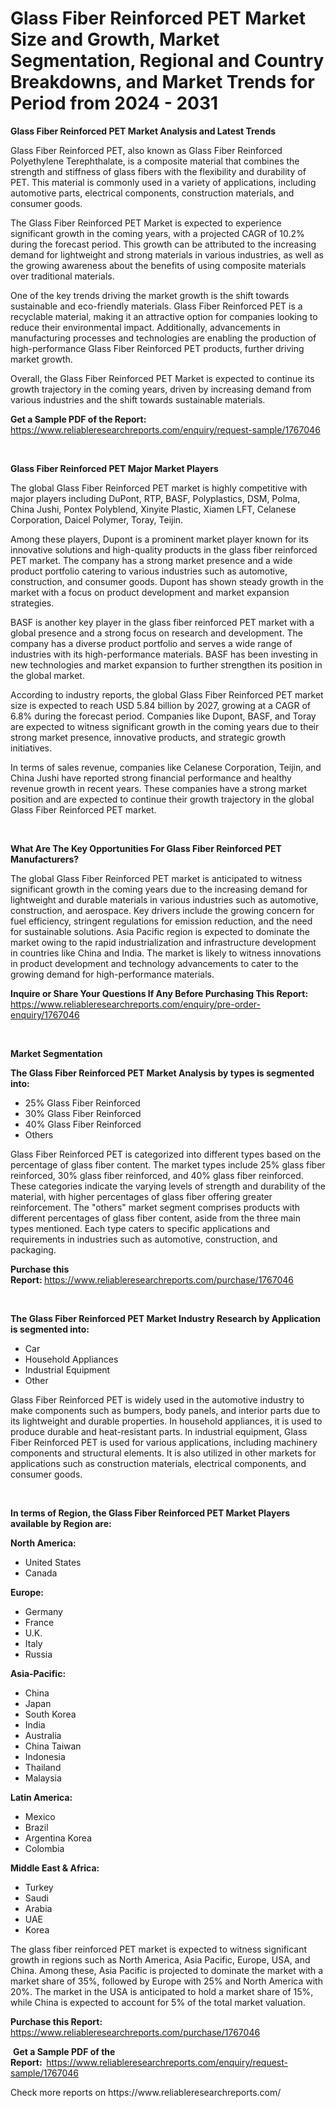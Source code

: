 <p><h1>Glass Fiber Reinforced PET Market Size and Growth, Market Segmentation, Regional and Country Breakdowns, and Market Trends for Period from 2024 -  2031</h1></p><p><strong>Glass Fiber Reinforced PET Market Analysis and Latest Trends</strong></p>
<p><p>Glass Fiber Reinforced PET, also known as Glass Fiber Reinforced Polyethylene Terephthalate, is a composite material that combines the strength and stiffness of glass fibers with the flexibility and durability of PET. This material is commonly used in a variety of applications, including automotive parts, electrical components, construction materials, and consumer goods.</p><p>The Glass Fiber Reinforced PET Market is expected to experience significant growth in the coming years, with a projected CAGR of 10.2% during the forecast period. This growth can be attributed to the increasing demand for lightweight and strong materials in various industries, as well as the growing awareness about the benefits of using composite materials over traditional materials.</p><p>One of the key trends driving the market growth is the shift towards sustainable and eco-friendly materials. Glass Fiber Reinforced PET is a recyclable material, making it an attractive option for companies looking to reduce their environmental impact. Additionally, advancements in manufacturing processes and technologies are enabling the production of high-performance Glass Fiber Reinforced PET products, further driving market growth.</p><p>Overall, the Glass Fiber Reinforced PET Market is expected to continue its growth trajectory in the coming years, driven by increasing demand from various industries and the shift towards sustainable materials.</p></p>
<p><strong>Get a Sample PDF of the Report:&nbsp;</strong> <a href="https://www.reliableresearchreports.com/enquiry/request-sample/1767046">https://www.reliableresearchreports.com/enquiry/request-sample/1767046</a></p>
<p>&nbsp;</p>
<p><strong>Glass Fiber Reinforced PET Major Market Players</strong></p>
<p><p>The global Glass Fiber Reinforced PET market is highly competitive with major players including DuPont, RTP, BASF, Polyplastics, DSM, Polma, China Jushi, Pontex Polyblend, Xinyite Plastic, Xiamen LFT, Celanese Corporation, Daicel Polymer, Toray, Teijin.</p><p>Among these players, Dupont is a prominent market player known for its innovative solutions and high-quality products in the glass fiber reinforced PET market. The company has a strong market presence and a wide product portfolio catering to various industries such as automotive, construction, and consumer goods. Dupont has shown steady growth in the market with a focus on product development and market expansion strategies.</p><p>BASF is another key player in the glass fiber reinforced PET market with a global presence and a strong focus on research and development. The company has a diverse product portfolio and serves a wide range of industries with its high-performance materials. BASF has been investing in new technologies and market expansion to further strengthen its position in the global market.</p><p>According to industry reports, the global Glass Fiber Reinforced PET market size is expected to reach USD 5.84 billion by 2027, growing at a CAGR of 6.8% during the forecast period. Companies like Dupont, BASF, and Toray are expected to witness significant growth in the coming years due to their strong market presence, innovative products, and strategic growth initiatives.</p><p>In terms of sales revenue, companies like Celanese Corporation, Teijin, and China Jushi have reported strong financial performance and healthy revenue growth in recent years. These companies have a strong market position and are expected to continue their growth trajectory in the global Glass Fiber Reinforced PET market.</p></p>
<p>&nbsp;</p>
<p><strong>What Are The Key Opportunities For Glass Fiber Reinforced PET Manufacturers?</strong></p>
<p><p>The global Glass Fiber Reinforced PET market is anticipated to witness significant growth in the coming years due to the increasing demand for lightweight and durable materials in various industries such as automotive, construction, and aerospace. Key drivers include the growing concern for fuel efficiency, stringent regulations for emission reduction, and the need for sustainable solutions. Asia Pacific region is expected to dominate the market owing to the rapid industrialization and infrastructure development in countries like China and India. The market is likely to witness innovations in product development and technology advancements to cater to the growing demand for high-performance materials.</p></p>
<p><strong>Inquire or Share Your Questions If Any Before Purchasing This Report:</strong> <a href="https://www.reliableresearchreports.com/enquiry/pre-order-enquiry/1767046">https://www.reliableresearchreports.com/enquiry/pre-order-enquiry/1767046</a></p>
<p>&nbsp;</p>
<p><strong>Market Segmentation</strong></p>
<p><strong>The Glass Fiber Reinforced PET Market Analysis by types is segmented into:</strong></p>
<p><ul><li>25% Glass Fiber Reinforced</li><li>30% Glass Fiber Reinforced</li><li>40% Glass Fiber Reinforced</li><li>Others</li></ul></p>
<p><p>Glass Fiber Reinforced PET is categorized into different types based on the percentage of glass fiber content. The market types include 25% glass fiber reinforced, 30% glass fiber reinforced, and 40% glass fiber reinforced. These categories indicate the varying levels of strength and durability of the material, with higher percentages of glass fiber offering greater reinforcement. The "others" market segment comprises products with different percentages of glass fiber content, aside from the three main types mentioned. Each type caters to specific applications and requirements in industries such as automotive, construction, and packaging.</p></p>
<p><strong>Purchase this Report:&nbsp;</strong><a href="https://www.reliableresearchreports.com/purchase/1767046">https://www.reliableresearchreports.com/purchase/1767046</a></p>
<p>&nbsp;</p>
<p><strong>The Glass Fiber Reinforced PET Market Industry Research by Application is segmented into:</strong></p>
<p><ul><li>Car</li><li>Household Appliances</li><li>Industrial Equipment</li><li>Other</li></ul></p>
<p><p>Glass Fiber Reinforced PET is widely used in the automotive industry to make components such as bumpers, body panels, and interior parts due to its lightweight and durable properties. In household appliances, it is used to produce durable and heat-resistant parts. In industrial equipment, Glass Fiber Reinforced PET is used for various applications, including machinery components and structural elements. It is also utilized in other markets for applications such as construction materials, electrical components, and consumer goods.</p></p>
<p>&nbsp;</p>
<p><strong>In terms of Region, the Glass Fiber Reinforced PET Market Players available by Region are:</strong></p>
<p>
    <p> <strong> North America: </strong>
        <ul>
            <li>United States</li>
            <li>Canada</li>
        </ul>
        </p> 
    <p> <strong> Europe: </strong>
        <ul>
            <li>Germany</li>
            <li>France</li>
            <li>U.K.</li>
            <li>Italy</li>
            <li>Russia</li>
        </ul>
        </p> 
    <p> <strong> Asia-Pacific: </strong>
        <ul>
            <li>China</li>
            <li>Japan</li>
            <li>South Korea</li>
            <li>India</li>
            <li>Australia</li>
            <li>China Taiwan</li>
            <li>Indonesia</li>
            <li>Thailand</li>
            <li>Malaysia</li>
        </ul>
        </p> 
    <p> <strong> Latin America: </strong>
        <ul>
            <li>Mexico</li>
            <li>Brazil</li>
            <li>Argentina Korea</li>
            <li>Colombia</li>
        </ul>
        </p> 
    <p> <strong> Middle East & Africa: </strong>
        <ul>
            <li>Turkey</li>
            <li>Saudi</li>
            <li>Arabia</li>
            <li>UAE</li>
            <li>Korea</li>
        </ul>
    </p>
    </p>
<p><p>The glass fiber reinforced PET market is expected to witness significant growth in regions such as North America, Asia Pacific, Europe, USA, and China. Among these, Asia Pacific is projected to dominate the market with a market share of 35%, followed by Europe with 25% and North America with 20%. The market in the USA is anticipated to hold a market share of 15%, while China is expected to account for 5% of the total market valuation.</p></p>
<p><strong>Purchase this Report: </strong><a href="https://www.reliableresearchreports.com/purchase/1767046">https://www.reliableresearchreports.com/purchase/1767046</a></p>
<p>&nbsp;<strong>Get a Sample PDF of the Report:&nbsp;&nbsp;</strong><a href="https://www.reliableresearchreports.com/enquiry/request-sample/1767046">https://www.reliableresearchreports.com/enquiry/request-sample/1767046</a></p>
<p><strong></strong></p>
<p>Check more reports on https://www.reliableresearchreports.com/</p>